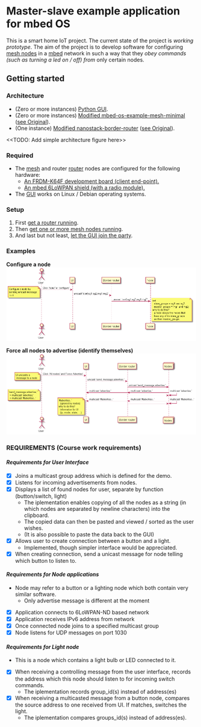 # Master-slave example application for mbed OS
This is a smart home IoT project. The current state of the project is _working prototype_. The aim of the project is to develop software for configuring [mesh nodes](ARMmbed/mbed-os-example-mesh-minimal) in a [mbed](https://www.mbed.com/en/) network in such a way that they _obey commands (such as turning a led on / off) from_ only certain nodes.

## Getting started

### Architecture

* (Zero or more instances) [Python GUI](PythonServer).
* (Zero or more instances) [Modified mbed-os-example-mesh-minimal](mesh) ([see Original](ARMmbed/mbed-os-example-mesh-minimal)).
* (One instance) [Modified nanostack-border-router](router) ([see Original](ARMmbed/nanostack-border-router)).

<<TODO: Add simple architecture figure here>>

### Required

* The [mesh](mesh) and router [router](router) nodes are configured for the following hardware:
  * [An FRDM-K64F development board (client end-point).](https://os.mbed.com/platforms/FRDM-K64F/)
  * [An mbed 6LoWPAN shield (with a radio module).](https://l-tek.si/web-shop/l-tek-6lowpan-arduino-shield-900mhz/)
* The [GUI](PythonServer) works on Linux / Debian operating systems.

### Setup

1. First [get a router running](router).
2. Then [get one or more mesh nodes running](mesh).
3. And last but not least, [let the GUI join the party](PythonServer).

### Examples

**Configure a node**
![ui2node-unicast](images/ui2node-unicast.png)

**Force all nodes to advertise (identify themselves)**
![ui2node-multicast](images/ui2node-multicast.png)


### REQUIREMENTS (Course work requirements)


#### _Requirements for User Interface_

* [x] Joins a multicast group address which is defined for the demo.
* [x] Listens for incoming advertisements from nodes.
* [x] Displays a list of found nodes for user, separate by function (button/switch, light)
  * The iplementation enables copying of all the nodes as a string (in which nodes are separated by newline characters) into the clipboard.
  * The copied data can then be pasted and viewed / sorted as the user wishes.
  *   (It is also possible to paste the data back to the GUI)
* [x] Allows user to create connection between a button and a light.
  * Implemented, though simpler interface would be appreciated.
* [x] When creating connection, send a unicast message for node telling which button to listen to.

#### _Requirements for Node applications_

* Node may refer to a button or a lighting node which both contain very similar software.
  * Only advertise message is different at the moment

* [x] Application connects to 6LoWPAN-ND based network
* [x] Application receives IPv6 address from network
* [x] Once connected node joins to a specified multicast group
* [x] Node listens for UDP messages on port 1030

#### _Requirements for Light node_

* This is a node which contains a light bulb or LED connected to it.

* [x] When receiving a controlling message from the user interface, records the address which this node should listen to for incoming switch commands.
   * The iplementation records group_id(s) instead of address(es)
* [x] When receiving a multicasted message from a button node, compares the source address to one received from UI. If matches, switches the light.
   * The iplementation compares groups_id(s) instead of address(es).

